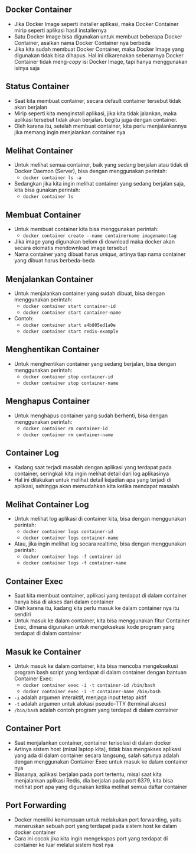 ## Docker Container

- Jika Docker Image seperti installer aplikasi, maka Docker Container mirip seperti aplikasi hasil installernya
- Satu Docker Image bisa digunakan untuk membuat beberapa Docker Container, asalkan nama Docker Container nya berbeda
- Jika kita sudah membuat Docker Container, maka Docker Image yang digunakan tidak bisa dihapus. Hal ini dikarenakan sebenarnya Docker Container tidak meng-_copy_ isi Docker Image, tapi hanya menggunakan isinya saja

## Status Container

- Saat kita membuat container, secara default container tersebut tidak akan berjalan
- Mirip seperti kita menginstall aplikasi, jika kita tidak jalankan, maka aplikasi tersebut tidak akan berjalan. begitu juga dengan container.
- Oleh karena itu, setelah membuat container, kita perlu menjalankannya jika memang ingin menjalankan container nya

## Melihat Container

- Untuk melihat semua container, baik yang sedang berjalan atau tidak di Docker Daemon (Server), bisa dengan menggunakan perintah:
    - `docker container ls -a`
- Sedangkan jika kita ingin melihat container yang sedang berjalan saja, kita bisa gunakan perintah:
    - `docker container ls`
    
## Membuat Container

- Untuk membuat container kita bisa menggunakan perintah:
    - `docker container create --name containername imagename:tag`
- Jika image yang digunakan belom di download maka docker akan secara otomatis mendownload image tersebut
- Nama container yang dibuat harus _unique_, artinya tiap nama container yang dibuat harus berbeda-beda

## Menjalankan Container

- Untuk menjalankan container yang sudah dibuat, bisa dengan menggunakan perintah:
    - `docker container start container-id`
    - `docker container start container-name`
- Contoh:
    - `docker container start a4b805ed1a0e`
    - `docker container start redis-example`

## Menghentikan Container

- Untuk menghentikan container yang sedang berjalan, bisa dengan menggunakan perintah:
    - `docker container stop container-id`
    - `docker container stop container-name`

## Menghapus Container

- Untuk menghapus container yang sudah berhenti, bisa dengan menggunakan perintah:
    - `docker container rm container-id`
    - `docker container rm container-name` 

## Container Log

- Kadang saat terjadi masalah dengan aplikasi yang terdapat pada container, seringkali kita ingin melihat detail dari log aplikasinya
- Hal ini dilakukan untuk melihat detail kejadian apa yang terjadi di aplikasi, sehingga akan memudahkan kita ketika mendapat masalah

## Melihat Container Log

- Untuk melihat log aplikasi di container kita, bisa dengan menggunakan perintah:
    - `docker container logs container-id`
    - `docker container logs container-name`
- Atau, jika ingin melihat log secara realtime, bisa dengan menggunakan perintah:
    - `docker container logs -f container-id`
    - `docker container logs -f container-name`

## Container Exec

- Saat kita membuat container, aplikasi yang terdapat di dalam container hanya bisa di akses dari dalam container
- Oleh karena itu, kadang kita perlu masuk ke dalam container nya itu sendiri
- Untuk masuk ke dalam container, kita bisa menggunakan fitur Container Exec, dimana digunakan untuk mengeksekusi kode program yang terdapat di dalam container

## Masuk ke Container

- Untuk masuk ke dalam container, kita bisa mencoba mengeksekusi program bash script yang terdapat di dalam container dengan bantuan Container Exec: 
    - `docker container exec -i -t container-id /bin/bash`
    - `docker container exec -i -t container-name /bin/bash`
- `-i` adalah argumen interaktif, menjaga input tetap aktif 
- `-t` adalah argumen untuk alokasi pseudo-TTY (terminal akses)
- `/bin/bash` adalah contoh program yang terdapat di dalam container

## Container Port

- Saat menjalankan container, container terisolasi di dalam docker
- Artinya sistem host (misal laptop kita), tidak bias mengakses aplikasi yang ada di dalam container secara langsung, salah satunya adalah dengan menggunakan Container Exec untuk masuk ke dalam container nya
- Biasanya, aplikasi berjalan pada port tertentu, misal saat kita menjalankan aplikasi Redis, dia berjalan pada port 6379, kita bisa melihat port apa yang digunakan ketika melihat semua daftar container

## Port Forwarding

- Docker memiliki kemampuan untuk melakukan port forwarding, yaitu meneruskan sebuah port yang terdapat pada sistem host ke dalam docker container
- Cara ini cocok jika kita ingin mengekspos port yang terdapat di container ke luar melalui sistem host nya